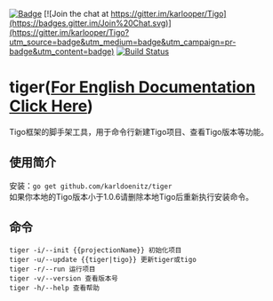 [![Badge](https://img.shields.io/badge/link-Tigo-blue.svg)](https://karldoenitz.github.io/Tigo/)
[![Join the chat at https://gitter.im/karlooper/Tigo](https://badges.gitter.im/Join%20Chat.svg)](https://gitter.im/karlooper/Tigo?utm_source=badge&utm_medium=badge&utm_campaign=pr-badge&utm_content=badge)
[![Build Status](https://travis-ci.org/karldoenitz/tiger.svg?branch=master)](https://travis-ci.org/karldoenitz/tiger)
# tiger([For English Documentation Click Here](https://github.com/karldoenitz/tiger/blob/master/README_EN.md))
Tigo框架的脚手架工具，用于命令行新建Tigo项目、查看Tigo版本等功能。
## 使用简介
安装：`go get github.com/karldoenitz/tiger`  
如果你本地的Tigo版本小于1.0.6请删除本地Tigo后重新执行安装命令。
## 命令
```
tiger -i/--init {{projectionName}} 初始化项目
tiger -u/--update {{tiger|tigo}} 更新tiger或tigo
tiger -r/--run 运行项目
tiger -v/--version 查看版本号
tiger -h/--help 查看帮助
```
